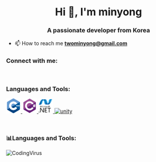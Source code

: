 <h1 align="center">Hi 👋, I'm minyong</h1>
<h3 align="center">A passionate developer from Korea</h3>

- 📫 How to reach me **twominyong@gmail.com**

<h3 align="left">Connect with me:</h3>
<p align="left">
</p>

<br>

<h3 align="left">Languages and Tools:</h3>
<p align="left"> <a href="https://www.w3schools.com/cpp/" target="_blank" rel="noreferrer"> <img src="https://raw.githubusercontent.com/devicons/devicon/master/icons/cplusplus/cplusplus-original.svg" alt="cplusplus" width="40" height="40"/> </a> 
<a href="https://www.w3schools.com/cs/" target="_blank" rel="noreferrer"> <img src="https://raw.githubusercontent.com/devicons/devicon/master/icons/csharp/csharp-original.svg" alt="csharp" width="40" height="40"/> </a> 
<a href="https://dotnet.microsoft.com/" target="_blank" rel="noreferrer"> <img src="https://raw.githubusercontent.com/devicons/devicon/master/icons/dot-net/dot-net-original-wordmark.svg" alt="dotnet" width="40" height="40"/> </a> 
<a href="https://unity.com/" target="_blank" rel="noreferrer"> <img src="https://www.vectorlogo.zone/logos/unity3d/unity3d-icon.svg" alt="unity" width="40" height="40"/> </a> </p>


<br>



<h3 align="left">📊Languages and Tools:</h3>
<p><img align="left" src="https://github-readme-stats.vercel.app/api/top-langs?username=CodingVirus&show_icons=true&theme=default&locale=en&layout=compact" alt="CodingVirus" /></p>


